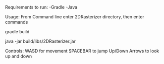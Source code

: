 Requirements to run:
-Gradle
-Java



Usage:
From Command line enter 2DRasterizer directory, then enter commands

gradle build

java -jar build/libs/2DRasterizer.jar



Controls:
WASD for movement
SPACEBAR to jump
Up/Down Arrows to look up and down
